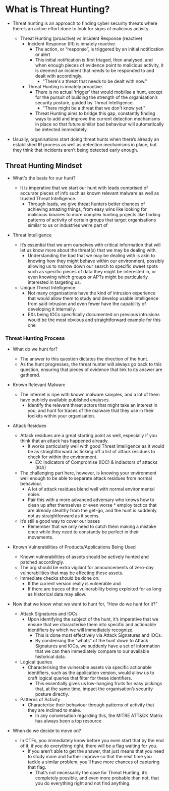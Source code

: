 # What is Threat Hunting?

* Threat hunting is an approach to finding cyber security threats where there’s an active effort done to look for signs of malicious activity.
  * Threat Hunting (proactive) vs Incident Response (reactive)
    * Incident Response (IR) is innately reactive.
      * The action, or “response”, is triggered by an initial notification or alert
      * This initial notification is first triaged, then analysed, and when enough pieces of evidence point to malicious activity, it is deemed an incident that needs to be responded to and dealt with accordingly.
        * "There's a threat that needs to be dealt with now."
    * Threat Hunting is innately proactive.
      * There is no actual ‘trigger’ that would mobilise a hunt, except for the pursuit of building the strength of the organisation’s security posture, guided by Threat Intelligence.
        * "There might be a threat that we don't know yet."
      * Threat Hunting aims to bridge this gap, constantly finding ways to add and improve the current detection mechanisms in place so that future similar bad behaviour will automatically be detected immediately.

* Usually, organisations start doing threat hunts when there’s already an established IR process as well as detection mechanisms in place, but they think that incidents aren’t being detected early enough.

## Threat Hunting Mindset

* What's the basis for our hunt?
  * It is imperative that we start our hunt with leads comprised of accurate pieces of info such as known relevant malware as well as trusted Threat Intelligence.
    * Through leads, we give threat hunters better chances of achieving amazing things, from easy wins like looking for malicious binaries to more complex hunting projects like finding patterns of activity of certain groups that target organisations similar to us or industries we’re part of

* Threat Intelligence
  * It’s essential that we arm ourselves with critical information that will let us know more about the threat(s) that we may be dealing with.
    * Understanding the bad that we may be dealing with is akin to knowing how they might behave within our environment, possibly allowing us to narrow down our search to specific sweet spots such as specific pieces of data they might be interested in, or even knowing which groups or APTs might be particularly interested in targeting us.
  * Unique Threat Intelligence:
    * Not many organisations have the kind of intrusion experience that would allow them to study and develop usable intelligence from said intrusion and even fewer have the capability of developing it internally.
    * EXs being IOCs specifically documented on previous intrusions would be the most obvious and straightforward example for this one

### Threat Hunting Process

* What do we hunt for?
  * The answer to this question dictates the direction of the hunt.
  * As the hunt progresses, the threat hunter will always go back to this question, ensuring that pieces of evidence that link to its answer are gathered.

* Known Relevant Malware
  * The internet is ripe with known malware samples, and a lot of them have publicly available published analyses.
    * Identify the relevant threat actors that might take an interest in you, and hunt for traces of the malware that they use in their toolkits within your organisation.

* Attack Residues
  * Attack residues are a great starting point as well, especially if you think that an attack has happened already.
    * It works particularly well with good Threat Intelligence as it would be as straightforward as ticking off a list of attack residues to check for within the environment.
      * EX: Indicators of Compromise (IOC) & indiactors of attacks (IOA)
  * The challenging part here, however, is knowing your environment well enough to be able to separate attack residues from normal behaviour.
    * A lot of attack residues blend well with normal environmental noise.
    * Pair this with a more advanced adversary who knows how to clean up after themselves or even worse * employ tactics that are already stealthy from the get-go, and the hunt is suddenly not as straightforward as it seems.
  * It’s still a good way to cover our bases
    * Remember that we only need to catch them making a mistake once while they need to constantly be perfect in their movements.

* Known Vulnerabilities of Products/Applications Being Used
  * Known vulnerabilities of assets should be actively hunted and patched accordingly.
  * The org should be extra vigilant for announcements of zero-day vulnerabilities that may be affecting these assets.
  * Immediate checks should be done on:
    * If the current version really is vulnerable
    and
    * If there are traces of the vulnerability being exploited for as long as historical data may allow.

* Now that we know what we want to hunt for, “How do we hunt for it?”
  * Attack Signatures and IOCs
    * Upon identifying the subject of the hunt, it’s imperative that we ensure that we characterise them into specific and actionable identifiers by which we will immediately recognize.
      * This is done most effectively via Attack Signatures and IOCs.
      * By condensing the “whats” of the hunt down to Attack Signatures and IOCs, we suddenly have a set of information that we can then immediately compare to our available historical data.
  * Logical queries
    * Characterising the vulnerable assets via specific actionable identifiers, such as the application version, would allow us to craft logical queries that filter for these identifiers.
      * This essentially gives us low-hanging fruits for easy pickings that, at the same time, impact the organisation’s security posture directly.
  * Patterns of Activity
    * Characterise their behaviour through patterns of activity that they are inclined to make.
      * In any conversation regarding this, the MITRE ATT&CK Matrix has always been a top resource

* When do we decide to move on?
  * In CTFs, you immediately know before you even start that by the end of it, if you do everything right, there will be a flag waiting for you.
    * If you aren’t able to get the answer, that just means that you need to study more and further improve so that the next time you tackle a similar problem, you’ll have more chances of capturing that flag.
      * That’s not necessarily the case for Threat Hunting, it’s completely possible, and even more probable than not, that you do everything right and not find anything.
